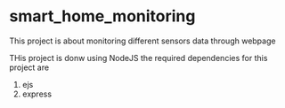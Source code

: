 # smart_home_monitoring
This project is about monitoring different sensors data through webpage

THis project is donw using NodeJS
the required dependencies for this project are 
1. ejs
2. express

